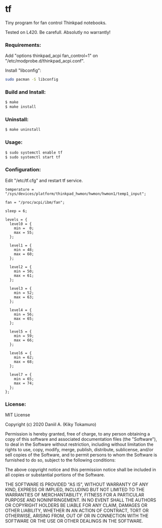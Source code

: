 # tf
Tiny program for fan control Thinkpad notebooks.

Tested on L420. Be carefull. Absolutly no warrantly!

### Requirements:
Add "options thinkpad_acpi fan_control=1" on "/etc/modprobe.d/thinkpad_acpi.conf".

Install "libconfig":
```sh
sudo pacman -S libconfig
```

### Build and Install:
```sh
$ make
$ make install
```

### Uninstall:
```sh
$ make uninstall
```

### Usage:
```sh
$ sudo systemctl enable tf
$ sudo systemctl start tf
```

### Configuration:
Edit "/etc/tf.cfg" and restart tf service.

```
temperature = "/sys/devices/platform/thinkpad_hwmon/hwmon/hwmon1/temp1_input";

fan = "/proc/acpi/ibm/fan";

sleep = 6;

levels = {
  level0 = { 
    min =  0; 
    max = 55; 
  };

  level1 = {
    min = 48; 
    max = 60; 
  };

  level2 = { 
    min = 50; 
    max = 61; 
  };

  level3 = { 
    min = 52; 
    max = 63; 
  };
  
  level4 = { 
    min = 56; 
    max = 65; 
  };
  
  level5 = { 
    min = 59; 
    max = 66; 
  };
  
  level6 = { 
    min = 62; 
    max = 68; 
  };
  
  level7 = { 
    min = 65; 
    max = 74; 
  };
};
```

### License:
MIT License

Copyright (c) 2020 Daniil A. (Kiky Tokamuro)

Permission is hereby granted, free of charge, to any person obtaining a copy
of this software and associated documentation files (the "Software"), to deal
in the Software without restriction, including without limitation the rights
to use, copy, modify, merge, publish, distribute, sublicense, and/or sell
copies of the Software, and to permit persons to whom the Software is
furnished to do so, subject to the following conditions:

The above copyright notice and this permission notice shall be included in all
copies or substantial portions of the Software.

THE SOFTWARE IS PROVIDED "AS IS", WITHOUT WARRANTY OF ANY KIND, EXPRESS OR
IMPLIED, INCLUDING BUT NOT LIMITED TO THE WARRANTIES OF MERCHANTABILITY,
FITNESS FOR A PARTICULAR PURPOSE AND NONINFRINGEMENT. IN NO EVENT SHALL THE
AUTHORS OR COPYRIGHT HOLDERS BE LIABLE FOR ANY CLAIM, DAMAGES OR OTHER
LIABILITY, WHETHER IN AN ACTION OF CONTRACT, TORT OR OTHERWISE, ARISING FROM,
OUT OF OR IN CONNECTION WITH THE SOFTWARE OR THE USE OR OTHER DEALINGS IN THE
SOFTWARE.
